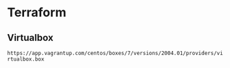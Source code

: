 # Terraform

## Virtualbox  
`https://app.vagrantup.com/centos/boxes/7/versions/2004.01/providers/virtualbox.box`  

